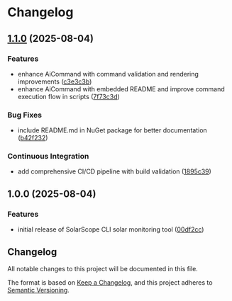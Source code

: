 # Changelog

## [1.1.0](https://github.com/sujithq/super-duper-funicular/compare/v1.0.0...v1.1.0) (2025-08-04)


### Features

* enhance AiCommand with command validation and rendering improvements ([c3e3c3b](https://github.com/sujithq/super-duper-funicular/commit/c3e3c3bd22f78ce1ca9ce3cecd4c585552b135af))
* enhance AiCommand with embedded README and improve command execution flow in scripts ([7f73c3d](https://github.com/sujithq/super-duper-funicular/commit/7f73c3d48bb29befd33b2c8d677bcac88e2c5644))


### Bug Fixes

* include README.md in NuGet package for better documentation ([b42f232](https://github.com/sujithq/super-duper-funicular/commit/b42f23226241fb5c28b5d576ae9f0b89dd08a4d0))


### Continuous Integration

* add comprehensive CI/CD pipeline with build validation ([1895c39](https://github.com/sujithq/super-duper-funicular/commit/1895c3934b0ae81ce344211f7e64c8d7af7627af))

## 1.0.0 (2025-08-04)


### Features

* initial release of SolarScope CLI solar monitoring tool ([00df2cc](https://github.com/sujithq/super-duper-funicular/commit/00df2ccc8b324a8a5ae3cf5eebea9bdbce8adfc7))

## Changelog

All notable changes to this project will be documented in this file.

The format is based on [Keep a Changelog](https://keepachangelog.com/en/1.0.0/),
and this project adheres to [Semantic Versioning](https://semver.org/spec/v2.0.0.html).
